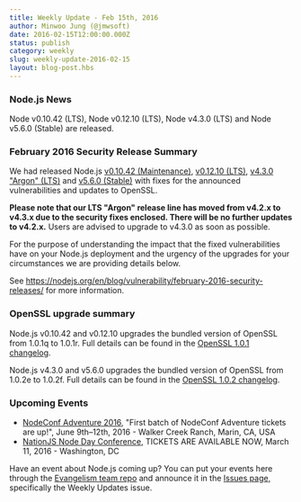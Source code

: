 ```yaml
---
title: Weekly Update - Feb 15th, 2016
author: Minwoo Jung (@jmwsoft)
date: 2016-02-15T12:00:00.000Z
status: publish
category: weekly
slug: weekly-update-2016-02-15
layout: blog-post.hbs
---
```


### Node.js News
Node v0.10.42 (LTS), Node v0.12.10 (LTS), Node v4.3.0 (LTS) and Node v5.6.0 (Stable) are released.

### February 2016 Security Release Summary
We had released Node.js [v0.10.42 (Maintenance)](/en/blog/release/v0.10.42/), [v0.12.10 (LTS)](/en/blog/release/v0.12.10/), [v4.3.0 "Argon" (LTS)](/en/blog/release/v4.3.0/) and [v5.6.0 (Stable)](/en/blog/release/v5.6.0/) with fixes for the announced vulnerabilities and updates to OpenSSL.

**Please note that our LTS "Argon" release line has moved from v4.2.x to v4.3.x due to the security fixes enclosed. There will be no further updates to v4.2.x.** Users are advised to upgrade to v4.3.0 as soon as possible.

For the purpose of understanding the impact that the fixed vulnerabilities have on your Node.js deployment and the urgency of the upgrades for your circumstances we are providing details below.

See https://nodejs.org/en/blog/vulnerability/february-2016-security-releases/ for more information.

### OpenSSL upgrade summary

Node.js v0.10.42 and v0.12.10 upgrades the bundled version of OpenSSL from 1.0.1q to 1.0.1r. Full details can be found in the [OpenSSL 1.0.1 changelog](https://www.openssl.org/news/cl101.txt).

Node.js v4.3.0 and v5.6.0 upgrades the bundled version of OpenSSL from 1.0.2e to 1.0.2f. Full details can be found in the [OpenSSL 1.0.2 changelog](https://www.openssl.org/news/cl102.txt).

### Upcoming Events

* [NodeConf Adventure 2016](https://ti.to/nodeconf/adventure-2016), "First batch of NodeConf Adventure tickets are up!", June 9th–12th, 2016 - Walker Creek Ranch, Marin, CA, USA
* [NationJS Node Day Conference](http://nationjs.com/), TICKETS ARE AVAILABLE NOW, March 11, 2016 - Washington, DC

Have an event about Node.js coming up? You can put your events here through the [Evangelism team repo](https://github.com/nodejs/evangelism) and announce it in the [Issues page](https://github.com/nodejs/evangelism/issues/), specifically the Weekly Updates issue.
